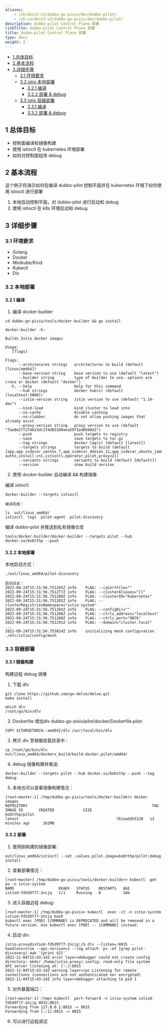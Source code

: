 ```yaml
---
aliases:
    - /zh/docs3-v2/dubbo-go-pixiu/dev/dubbo-pilot/
    - /zh-cn/docs3-v2/dubbo-go-pixiu/dev/dubbo-pilot/
description: dubbo-pilot Control Plane 部署
linkTitle: dubbo-pilot Control Plane 部署
title: dubbo-pilot Control Plane 部署
type: docs
weight: 2
---
```







* [1.总体目标](#target)
* [2.基本流程](#basic)
* [3.详细步骤](#detail)
    + [3.1 环境要求](#env)
    + [3.2 istio 本地部署](#native_deploy)
        - [3.2.1 编译](#nbuild)
        - [3.2.2 部署 & debug](#ndeploy)
    + [3.3 istio 容器部署](#docker_deploy)
        - [3.3.1 编译](#dbuild)
        - [3.3.2 部署 & debug](#ddeploy)
<h2 id="target">1 总体目标</h2>

* 控制面编译和镜像构建
* 使用 istioctl 在 kubernetes 环境部署
* 如何对控制面程序 debug



<h2 id="basic">2 基本流程</h2>
这个例子将演示如何在编译 dubbo-pilot 控制平面并在 kubernetes 环境下如何使用 istioctl 进行部署

1. 本地启动控制平面，对 dubbo-pilot 进行启动和 debug
2. 使用 istioctl 在 k8s 环境启动和 debug 


<h2 id="detail">3 详细步骤</h2>
<h3 id="env">3.1 环境要求</h3>

* Golang
* Docker
* Minikube/Kind
* Kubectl
* Dlv


<h3 id="native_deploy">3.2 本地部署</h3>
<h4 id="nbuild">3.2.1 编译</h4>

1. 编译 docker-builder
```
cd dubbo-go-pixiu/tools/docker-builder && go install

docker-builder -h:

Builds Istio docker images

Usage:
   [flags]

Flags:
      --architecures strings   architectures to build (default [linux/amd64])
      --base-version string    base version to use (default "latest")
      --builder string         type of builder to use. options are crane or docker (default "docker")
  -h, --help                   help for this command
      --hub strings            docker hub(s) (default [localhost:5000])
      --istio-version string   istio version to use (default "1.14-dev")
      --kind-load              kind cluster to load into
      --no-cache               disable caching
      --no-clobber             do not allow pushing images that already exist
      --proxy-version string   proxy version to use (default "7ae8e27f274b33dc2f4d83100aea5971ed6698d3")
      --push                   push targets to registry
      --save                   save targets to tar.gz
      --tag strings            docker tag(s) (default [latest])
      --targets strings        targets to build (default [app,app_sidecar_centos_7,app_sidecar_debian_11,app_sidecar_ubuntu_jammy,app_sidecar_ubuntu_xenial,ext-authz,install-cni,istioctl,operator,pilot,proxyv2])
      --variants strings       variants to build (default [default])
      --version                show build version
```

2. 使用 docker-builder 自动编译 && 构建镜像

编译 istioctl
```
docker-builder --targets istioctl

编译完成：

ls  out/linux_amd64/
istioctl  logs  pilot-agent  pilot-discovery
```

编译 dubbo-pilot 并推送到私有镜像仓库
```
tools/docker-builder/docker-builder --targets pilot --hub docker.io/bobtthp --push
```


<h4 id="ndeploy">3.2.2 本地部署</h4>

本地启动方式：
```
./out/linux_amd64/pilot-discovery

启动日志：
2022-09-24T15:31:56.751245Z	info	FLAG: --caCertFile=""
2022-09-24T15:31:56.751277Z	info	FLAG: --clusterAliases="[]"
2022-09-24T15:31:56.751280Z	info	FLAG: --clusterID="Kubernetes"
2022-09-24T15:31:56.751282Z	info	FLAG: --clusterRegistriesNamespace="istio-system"
2022-09-24T15:31:56.751284Z	info	FLAG: --configDir=""
2022-09-24T15:31:56.751286Z	info	FLAG: --ctrlz_address="localhost"
2022-09-24T15:31:56.751289Z	info	FLAG: --ctrlz_port="9876"
2022-09-24T15:31:56.751291Z	info	FLAG: --domain="cluster.local"
...
2022-09-24T15:31:56.753814Z	info	initializing mesh configuration ./etc/istio/config/mesh
```

<h3 id="docker_deploy">3.3 容器部署</h3>

<h4 id="dbuild">3.3.1 镜像构建</h4>

构建远程 debug 镜像

1. 下载 dlv
```
git clone https://github.com/go-delve/delve.git
make install

which dlv
/root/go/bin/dlv
```

2. Dockerfile 增加dlv dubbo-go-pixiu/pilot/docker/Dockerfile.pilot:
```
COPY ${TARGETARCH:-amd64}/dlv /usr/local/bin/dlv
```

3. 拷贝 dlv 至镜像挂载目录中：
```
cp /root/go/bin/dlv out/linux_amd64/dockerx_build/build.docker.pilot/amd64/
```

4. debug 镜像构建并推送:
```
docker-builder --targets pilot --hub docker.io/bobtthp --push --tag debug
```

5. 本地也可以查看镜像构建情况：

```
[root~master-1] /tmp/dubbo-go-pixiu/tools/docker-builder> docker images
REPOSITORY                                                        TAG                                               IMAGE ID       CREATED             SIZE
bobtthp/pilot                                                     latest                                            7b1aadd55120   13 minutes ago      262MB
```



<h4 id="ddeploy">3.3.2 部署</h4>

1. 使用刚构建的镜像部署:
```
out/linux_amd64/istioctl --set .values.pilot.image=bobtthp/pilot:debug install
```

2. 查看部署情况：
```
[root~master] /tmp/dubbo-go-pixiu/tools/docker-builder> kubectl  get po -n istio-system
NAME                    READY   STATUS    RESTARTS   AGE
istiod-fd5d9f77-2ncjq   1/1     Running   0          18m
```


3. 进入容器远程 debug:
```
[root~master-1] /tmp/dubbo-go-pixiu> kubectl  exec -it -n istio-system istiod-fd5d9f77-2ncjq bash
kubectl exec [POD] [COMMAND] is DEPRECATED and will be removed in a future version. Use kubectl exec [POD] -- [COMMAND] instead.
```

4. 启动 dlv:
```
istio-proxy@istiod-fd5d9f77-2ncjq:/$ dlv --listen=:8015 --headless=true --api-version=2 --log attach `ps -ef |grep pilot-discovery| awk '{print $2}'`
2022-11-04T15:43:14Z error layer=debugger could not create config directory: mkdir /home/istio-proxy/.config: read-only file system
API server listening at: [::]:8015
2022-11-04T15:43:14Z warning layer=rpc Listening for remote connections (connections are not authenticated nor encrypted)
2022-11-04T15:43:14Z info layer=debugger attaching to pid 1
```


5. 对外暴露端口：

```
[root~master-1] /tmp> kubectl  port-forward -n istio-system istiod-fd5d9f77-2ncjq 8015:8015
Forwarding from 127.0.0.1:8015 -> 8015
Forwarding from [::1]:8015 -> 8015
```

6. 可以进行远程调试